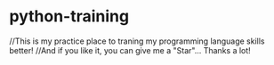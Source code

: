 # python-training
//This is my practice place to traning my programming language skills better! 
//And if you like it, you can give me a "Star"... Thanks a lot!
